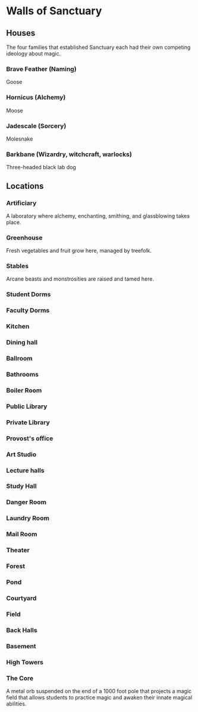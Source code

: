 # Walls of Sanctuary

## Houses
The four families that established Sanctuary each had their own
competing ideology about magic.

### Brave Feather (Naming)
Goose

### Hornicus (Alchemy)
Moose

### Jadescale (Sorcery)
Molesnake

### Barkbane (Wizardry, witchcraft, warlocks)
Three-headed black lab dog

## Locations

### Artificiary
A laboratory where alchemy, enchanting, smithing, and glassblowing
takes place.

### Greenhouse
Fresh vegetables and fruit grow here, managed by treefolk.

### Stables
Arcane beasts and monstrosities are raised and tamed here.

### Student Dorms


### Faculty Dorms
### Kitchen
### Dining hall
### Ballroom
### Bathrooms
### Boiler Room
### Public Library
### Private Library
### Provost's office
### Art Studio
### Lecture halls
### Study Hall
### Danger Room
### Laundry Room
### Mail Room
### Theater
### Forest
### Pond
### Courtyard
### Field
### Back Halls
### Basement
### High Towers

### The Core
A metal orb suspended on the end of a 1000 foot pole that projects a
magic field that allows students to practice magic and awaken their
innate magical abilities.